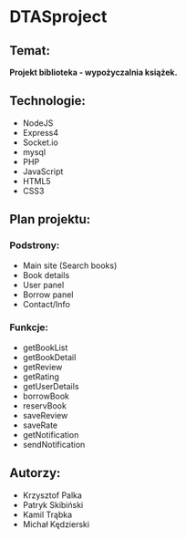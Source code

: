 # DTASproject

## Temat:
**Projekt biblioteka - wypożyczalnia książek.**

## Technologie:
  * NodeJS
  * Express4
  * Socket.io
  * mysql
  * PHP
  * JavaScript
  * HTML5
  * CSS3
  
## Plan projektu:
### Podstrony:
 * Main site (Search books)
 * Book details
 * User panel
 * Borrow panel
 * Contact/Info
 
### Funkcje:
 * getBookList
 * getBookDetail
 * getReview
 * getRating
 * getUserDetails
 * borrowBook
 * reservBook
 * saveReview
 * saveRate
 * getNotification
 * sendNotification
 



## Autorzy:
  * Krzysztof Palka
  * Patryk Skibiński
  * Kamil Trąbka
  * Michał Kędzierski
